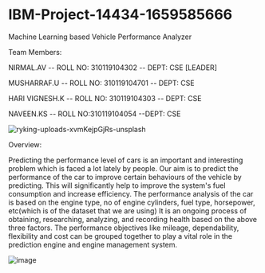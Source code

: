 # IBM-Project-14434-1659585666
Machine Learning based Vehicle Performance Analyzer

Team Members:

NIRMAL.AV -- ROLL NO: 310119104302 -- DEPT: CSE [LEADER]

MUSHARRAF.U -- ROLL NO: 310119104701 -- DEPT: CSE

HARI VIGNESH.K -- ROLL NO: 310119104303 -- DEPT: CSE

NAVEEN.KS -- ROLL NO:310119104054 --DEPT: CSE

![ryking-uploads-xvmKejpGjRs-unsplash](https://user-images.githubusercontent.com/104258608/202999938-31b22c7a-a6bd-4842-81a6-6c181f8ea37c.jpg)


Overview:

Predicting the performance level of cars is an important and interesting problem which is faced a lot lately by people. 
Our aim is to predict the performance of the car to improve certain behaviours of the vehicle by predicting. 
This will significantly help to improve the system's fuel consumption and increase efficiency.
The performance analysis of the car is based on the engine type, no of engine cylinders, fuel type, horsepower, etc(which is of the dataset that we are using) 
It is an ongoing process of obtaining, researching, analyzing, and recording health based on the above three factors.
The performance objectives like mileage, dependability, flexibility and cost can be grouped together to play a vital role in 
the prediction engine and engine management system.

![image](https://user-images.githubusercontent.com/104258608/202999122-8c85762e-fbf3-4148-b7b9-cca22bb9829c.jpg)


